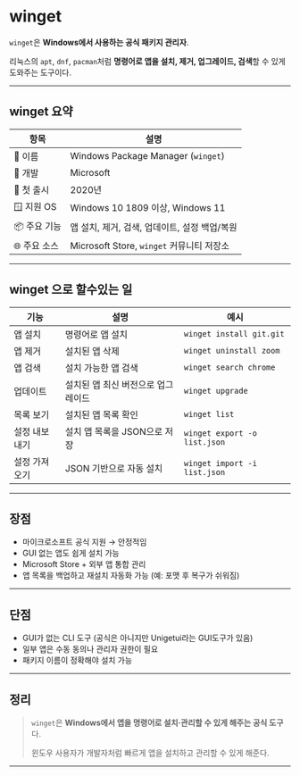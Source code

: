 # winget
`winget`은 **Windows에서 사용하는 공식 패키지 관리자**.

리눅스의 `apt`, `dnf`, `pacman`처럼 **명령어로 앱을 설치, 제거, 업그레이드, 검색**할 수 있게 도와주는 도구이다.

---

## winget 요약

| 항목       | 설명                                 |
| -------- | ---------------------------------- |
| 🔧 이름    | Windows Package Manager (`winget`) |
| 🏢 개발    | Microsoft                          |
| 📅 첫 출시  | 2020년                              |
| 🪟 지원 OS | Windows 10 1809 이상, Windows 11     |
| 📦 주요 기능 | 앱 설치, 제거, 검색, 업데이트, 설정 백업/복원       |
| 🌐 주요 소스 | Microsoft Store, `winget` 커뮤니티 저장소 |

---

## winget 으로 할수있는 일

| 기능      | 설명                  | 예시                           |
| ------- | ------------------- | ---------------------------- |
| 앱 설치    | 명령어로 앱 설치           | `winget install git.git`     |
| 앱 제거    | 설치된 앱 삭제            | `winget uninstall zoom`      |
| 앱 검색    | 설치 가능한 앱 검색         | `winget search chrome`       |
| 업데이트    | 설치된 앱 최신 버전으로 업그레이드 | `winget upgrade`             |
| 목록 보기   | 설치된 앱 목록 확인         | `winget list`                |
| 설정 내보내기 | 설치 앱 목록을 JSON으로 저장  | `winget export -o list.json` |
| 설정 가져오기 | JSON 기반으로 자동 설치     | `winget import -i list.json` |

---

## 장점

* 마이크로소프트 공식 지원 → 안정적임
* GUI 없는 앱도 쉽게 설치 가능
* Microsoft Store + 외부 앱 통합 관리
* 앱 목록을 백업하고 재설치 자동화 가능 (예: 포맷 후 복구가 쉬워짐)

---

## 단점

* GUI가 없는 CLI 도구 (공식은 아니지만 Unigetui라는 GUI도구가 있음)
* 일부 앱은 수동 동의나 관리자 권한이 필요
* 패키지 이름이 정확해야 설치 가능

---

## 정리

> `winget`은 **Windows에서 앱을 명령어로 설치·관리할 수 있게 해주는 공식 도구**다. 
>
> 윈도우 사용자가 개발자처럼 빠르게 앱을 설치하고 관리할 수 있게 해준다.

---